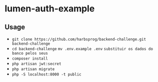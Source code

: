 # lumen-auth-example

## Usage

-   `git clone https://github.com/harbsprog/backend-challenge.git backend-challenge`
-   `cd backend-challenge`
    `mv .env.example .env`
    `substituir os dados do banco pelos seus`
-   `composer install`
-   `php artisan jwt:secret`
-   `php artisan migrate`
-   `php -S localhost:8000 -t public`
